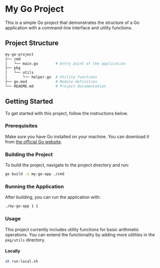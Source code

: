 # My Go Project

This is a simple Go project that demonstrates the structure of a Go application with a command-line interface and utility functions.

## Project Structure

```sh
my-go-project
├── cmd
│   └── main.go        # Entry point of the application
├── pkg
│   └── utils
│       └── helper.go  # Utility functions
├── go.mod             # Module definition
└── README.md          # Project documentation
```

## Getting Started

To get started with this project, follow the instructions below.

### Prerequisites

Make sure you have Go installed on your machine. You can download it from [the official Go website](https://golang.org/dl/).

### Building the Project

To build the project, navigate to the project directory and run:

```sh
go build -o my-go-app ./cmd
```

### Running the Application

After building, you can run the application with:

```sh
./my-go-app 1 1
```

### Usage

This project currently includes utility functions for basic arithmetic operations. You can extend the functionality by adding more utilities in the `pkg/utils` directory.

#### Locally

```sh
sh run-local.sh
```

